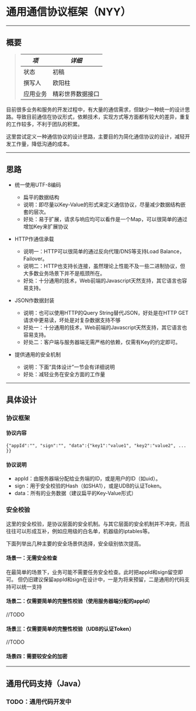 # 通用通信协议框架（NYY）

----
## 概要

> | *项*     | *详细*           |
> | ---      | ---              |
> | 状态     | 初稿             |
> | 撰写人   | 欧阳柱           |
> | 应用业务 | 精彩世界数据接口 |

目前很多业务和服务的开发过程中，有大量的通信需求，但缺少一种统一的设计思路。导致目前通信在协议形式，依赖技术，实现方式等方面都有较大的差异，重复的工作较多，不利于团队的积累。

这里尝试定义一种通信协议的设计思路，主要目的为简化通信协议的设计，减轻开发工作量，降低沟通的成本。

----
## 思路

- 统一使用UTF-8编码

	- 扁平的数据结构
	- 说明：即尽量以Key-Value的形式来定义通信协议，尽量减少数据结构嵌套的层次。
	- 好处：易于扩展，请求与响应均可以看作是一个Map，可以很简单的通过增加Key来扩展协议

- HTTP作通信承载

	- 说明一：HTTP可以很简单的通过反向代理/DNS等支持Load Balance，Failover。
	- 说明二：HTTP也支持长连接，虽然理论上性能不及一些二进制协议，但大多数业务场景下并不是瓶颈所在。
	- 好处：十分通用的技术，Web前端的Javascript天然支持，其它语言也容易支持。

- JSON作数据封装

	- 说明：也可以使用HTTP的Query String替代JSON，好处是在HTTP GET请求中更易读，坏处是对复杂数据支持不够
	- 好处一：十分通用的技术，Web前端的Javascript天然支持，其它语言也容易支持。
	- 好处二：客户端与服务器端无需严格的依赖，仅需有Key的约定即可。

- 提供通用的安全机制

	- 说明：下面“具体设计”一节会有详细说明
	- 好处：减轻业务在安全方面的工作量

----
## 具体设计

### 协议框架

#### 协议内容

`{"appId":"", "sign":"", "data":{"key1":"value1", "key2":"value2", ... }}`

#### 协议说明

- appId：由服务器端分配给业务端的ID，或是用户的ID（如uid）。
- sign：用于安全校验的Hash（如SHA1），或是UDB的认证Token。
- data：所有的业务数据（建议扁平的Key-Value形式）

### 安全校验

这里的安全校验，是协议层面的安全机制。与其它层面的安全机制并不冲突，而且往往可以形成互补，例如应用级的白名单，机器级的iptables等。

下面列举出几种主要的安全场景供选择，安全级别依次提高。

#### 场景一：无需安全检查
在最简单的场景下，业务可能不需要任务安全检查。此时把appId和sign留空即可。
但仍旧建议保留appId和sign在设计中，一是为将来预留，二是通用的代码支持可以统一支持

#### 场景二：仅需要简单的完整性校验（使用服务器端分配的appId）
//TODO

#### 场景三：仅需要简单的完整性校验（UDB的认证Token）
//TODO

#### 场景四：需要较安全的加密

----
## 通用代码支持（Java）

### TODO：通用代码开发中



